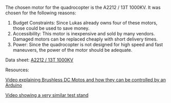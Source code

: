 The chosen motor for the quadrocopter is the A2212 / 13T 1000KV.
It was chosen for the following reasons:

 1. Budget Constraints: Since Lukas already owns four of these motors, those could be used to save money.
 2. Accessibility: This motor is inexpensive and sold by many vendors. Damaged motors can be replaced cheaply with short delivery times.
 3. Power: Since the quadrocopter is not designed for high speed and fast maneuvers, the power of the motor should be adequate.

Data sheet: [A2212 / 13T 1000KV](https://www.rhydolabz.com/documents/26/BLDC_A2212_13T.pdf)

Resources:
 
[Video explaining Brushless DC Motos and how they can be controlled by an Arduino](https://www.youtube.com/watch?v=yiD5nCfmbV0)
 
[Video showing a _very_ similar test stand](https://youtu.be/3dArEoLOvzI?si=xQcGBLVD1deaIHbg)
